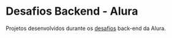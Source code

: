 # Desafios Backend - Alura
Projetos desenvolvidos durante os [desafios](https://www.alura.com.br/challenges) back-end da Alura.